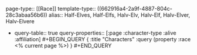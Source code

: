 page-type:: [[Race]]
template-type:: ((662916a4-2a9f-4887-804c-28c3abaa56b6))
alias:: Half-Elves, Half-Elfs, Halv-Elv, Halv-Elf, Halv-Elver, Halv-Elvere

- query-table:: true
  query-properties:: [:page :character-type :alive :affiliation]
  #+BEGIN_QUERY
  {
  :title "Characters"
  :query (property :race <% current page %>)
  }
  #+END_QUERY
